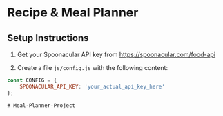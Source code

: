 # Recipe & Meal Planner

## Setup Instructions

1. Get your Spoonacular API key from https://spoonacular.com/food-api

2. Create a file `js/config.js` with the following content:
```javascript
const CONFIG = {
    SPOONACULAR_API_KEY: 'your_actual_api_key_here'
};

#   M e a l - P l a n n e r - P r o j e c t  
 